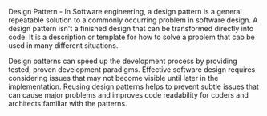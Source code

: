 Design Pattern - In Software engineering, a design pattern is a general repeatable solution to a commonly occurring problem in software design. A design pattern isn't a finished design that can be transformed directly into code. It is a description or template for how to solve a problem that cab be used in many different situations.

Design patterns can speed up the development process by providing tested, proven development paradigms. Effective software design requires considering issues that may not become visible until later in the implementation. Reusing design patterns helps to prevent subtle issues that can cause major problems and improves code readability for coders and architects familiar with the patterns.
